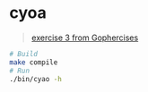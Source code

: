# cyoa

> [exercise 3 from Gophercises](https://gophercises.com/exercises/cyoa)

```bash
# Build
make compile
# Run
./bin/cyao -h
```
